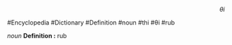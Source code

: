 
<div align="right"><i>θi</i></div>

#Encyclopedia #Dictionary #Definition #noun #thi #θi #rub

*noun*
**Definition :** rub